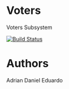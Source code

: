 Voters
======

Voters Subsystem

[![Build Status](https://travis-ci.org/Arquisoft/voters_1a.svg?branch=master)](https://travis-ci.org/Arquisoft/voters_1a)

Authors
=======
Adrian
Daniel
Eduardo




